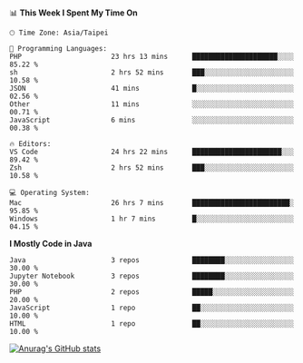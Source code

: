 <!--
<table>
  <tr>
    <td>
      <img src="./devcard.svg" alt="A dev card" width="400" hight="100%">
    </td>
    <td>
      <p>### Hi there 👋</p>
      <p>**treevel/treevel** is a ✨ _special_ ✨ repository because its `README.md` (this file) appears on your GitHub profile.</p>
      <p>Here are some ideas to get you started:</p>
      <p>- 🔭 I’m currently working on ...</p>
      <p>- 🌱 I’m currently learning ...</p>
      <p>- 👯 I’m looking to collaborate on ...</p>
      <p>- 🤔 I’m looking for help with ...</p>
      <p>- 💬 Ask me about ...</p>
      <p>- 📫 How to reach me: ...</p>
      <p>- 😄 Pronouns: ...</p>
      <p>- ⚡ Fun fact: ...</p>
    </td>
  </tr>
</table>
-->

<!--START_SECTION:waka-->
📊 **This Week I Spent My Time On** 

```text
🕑︎ Time Zone: Asia/Taipei

💬 Programming Languages: 
PHP                      23 hrs 13 mins      █████████████████████░░░░   85.22 % 
sh                       2 hrs 52 mins       ███░░░░░░░░░░░░░░░░░░░░░░   10.58 % 
JSON                     41 mins             █░░░░░░░░░░░░░░░░░░░░░░░░   02.56 % 
Other                    11 mins             ░░░░░░░░░░░░░░░░░░░░░░░░░   00.71 % 
JavaScript               6 mins              ░░░░░░░░░░░░░░░░░░░░░░░░░   00.38 % 

🔥 Editors: 
VS Code                  24 hrs 22 mins      ██████████████████████░░░   89.42 % 
Zsh                      2 hrs 52 mins       ███░░░░░░░░░░░░░░░░░░░░░░   10.58 % 

💻 Operating System: 
Mac                      26 hrs 7 mins       ████████████████████████░   95.85 % 
Windows                  1 hr 7 mins         █░░░░░░░░░░░░░░░░░░░░░░░░   04.15 % 
```

**I Mostly Code in Java** 

```text
Java                     3 repos             ████████░░░░░░░░░░░░░░░░░   30.00 % 
Jupyter Notebook         3 repos             ████████░░░░░░░░░░░░░░░░░   30.00 % 
PHP                      2 repos             █████░░░░░░░░░░░░░░░░░░░░   20.00 % 
JavaScript               1 repo              ██░░░░░░░░░░░░░░░░░░░░░░░   10.00 % 
HTML                     1 repo              ██░░░░░░░░░░░░░░░░░░░░░░░   10.00 % 
```




<!--END_SECTION:waka-->

<!-- GitHub Stats Card-->
[![Anurag's GitHub stats](https://github-readme-stats.vercel.app/api?username=treevel&show_icons=true&theme=monokai&count_private=true)](https://github.com/anuraghazra/github-readme-stats)
